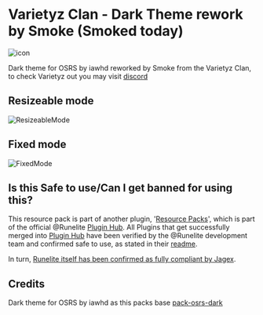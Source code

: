 # Varietyz Clan - Dark Theme rework by Smoke (Smoked today)

![icon](https://i.ibb.co/RYfw72S/icon.png)

Dark theme for OSRS by iawhd reworked by Smoke from the Varietyz Clan, to check Varietyz out you may visit [discord](https://discord.gg/RQ9H9naf7E)

## Resizeable mode
![ResizeableMode](https://i.ibb.co/rcz021j/image.png)

## Fixed mode
![FixedMode](https://i.ibb.co/rmS6FLS/image.png)

## Is this Safe to use/Can I get banned for using this?
This resource pack is part of another plugin, '[Resource Packs](https://github.com/melkypie/resource-packs)', which is part of the official @Runelite [Plugin Hub](https://github.com/runelite/plugin-hub). All Plugins that get successfully merged into [Plugin Hub](https://github.com/runelite/plugin-hub) have been verified by the @Runelite development team and confirmed safe to use, as stated in their [readme](https://github.com/runelite/plugin-hub#Reviewing). 

In turn, [Runelite itself has been confirmed as fully compliant by Jagex](https://secure.runescape.com/m=news/a=13/another-message-about-unofficial-clients?oldschool=1).

## Credits
Dark theme for OSRS by iawhd as this packs base [pack-osrs-dark](https://github.com/melkypie/resource-packs/tree/pack-osrs-dark)

